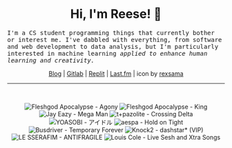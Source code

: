 <h1 align="center">Hi, I'm Reese! 👋</h1>

<p><samp>I'm a CS student programming things that currently bother or interest me. I've dabbled with everything, from software and web development to data analysis, but I'm particularly interested in machine learning <i>applied to enhance human learning and creativity.</i></p></samp>

<p align="center">
 <a href="https://renys.dev">Blog</a> | <a href="https://gitlab.com/renys">Gitlab</a> | <a href="https://replit.com/@renys">Replit</a> | <a href="https://last.fm/user/i-dle">Last.fm</a> | icon by <a href="https://deviantart.com/rexsama">rexsama</a>
</p>

<hr class="dotted">
<br>
<!-- lastfm -->
<p align="center"><img src="https://lastfm.freetls.fastly.net/i/u/64s/5696a3c7df654b5bbde2282036696db8.png" title="Fleshgod Apocalypse - Agony"> <img src="https://lastfm.freetls.fastly.net/i/u/64s/5befcb0969eeb1f0305f5d93fd8552bb.jpg" title="Fleshgod Apocalypse - King"> <img src="https://lastfm.freetls.fastly.net/i/u/64s/1305b6fbaf874b12e838db1d874dc694.jpg" title="Jay Eazy - Mega Man"> <img src="https://lastfm.freetls.fastly.net/i/u/64s/ebb8a6f208fa7cb75a9fc14ff8726595.jpg" title="t+pazolite - Crossing Delta"> <img src="https://lastfm.freetls.fastly.net/i/u/64s/3b1ea8e1539f8e492155ab85079f8b73.jpg" title="YOASOBI - アイドル"> <img src="https://lastfm.freetls.fastly.net/i/u/64s/29051e14d6e1102634f09be0e1850683.jpg" title="aespa - Hold on Tight"> <img src="https://lastfm.freetls.fastly.net/i/u/64s/5580615531af5337a5ab0572188a4785.jpg" title="Busdriver - Temporary Forever"> <img src="https://lastfm.freetls.fastly.net/i/u/64s/e864687b4b70dd1a8298e79a9d7483cf.jpg" title="Knock2 - dashstar* (VIP)"> <img src="https://lastfm.freetls.fastly.net/i/u/64s/47403415f97336603c88ea4c1062d4b1.jpg" title="LE SSERAFIM - ANTIFRAGILE"> <img src="https://lastfm.freetls.fastly.net/i/u/64s/50dbfd66d9e023c528829ac917ee00ad.jpg" title="Louis Cole - Live Sesh and Xtra Songs"> </p>
